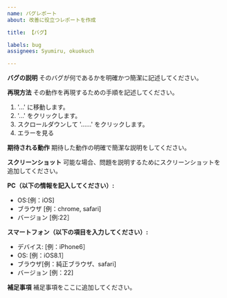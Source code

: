 ```yaml
---
name: バグレポート
about: 改善に役立つレポートを作成

title: 【バグ】

labels: bug
assignees: Syumiru, okuokuch

---
```


**バグの説明**
そのバグが何であるかを明確かつ簡潔に記述してください。

**再現方法**
その動作を再現するための手順を記述してください。
1. '...' に移動します。
2. '...' をクリックします。
3. スクロールダウンして '......' をクリックします。
4. エラーを見る

**期待される動作**
期待した動作の明確で簡潔な説明をしてください。

**スクリーンショット**
可能な場合、問題を説明するためにスクリーンショットを追加してください。

**PC（以下の情報を記入してください）:**
 - OS:[例：iOS]
 - ブラウザ [例：chrome, safari]
 - バージョン [例:22］

**スマートフォン（以下の項目を入力してください）:**
 - デバイス: [例：iPhone6］
 - OS: [例：iOS8.1］
 - ブラウザ[例：純正ブラウザ、safari]
 - バージョン [例：22]

**補足事項**
補足事項をここに追加してください。
